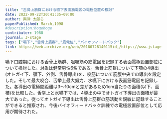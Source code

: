 ```yaml
---
title: "舌骨上筋群における嚥下表面筋電図の電極位置の検討"
date: 2022-09-22T20:41:35+09:00
auther: 興津 太郎ら
paperPublished: March,1998
#description:hogehoge
contributer: 1988
journal: J-stage
tags: ["嚥下","舌骨上筋群","筋電位","バイオフィードバック"]
link: https://web.archive.org/web/20180728140115id_/https://www.jstage.jst.go.jp/article/jjrm1964/35/4/35_4_241/_pdf
---
```

嚥下口腔期における舌骨上筋群、咀囑筋の筋電図を記録する表面電極設置部位について検討した。対象は健常男性6名である。舌骨上筋群について下顎の4導出(オトガイ下、顎下、外側、舌骨導出)を、咬筋について筋腹中央での導出を設定した。そして最大咬合、舌挙上最大努力、水嚥下における表面筋電図を記録した。各導出の電極間距離は3～10cmと差があるため1cm当たりの面積(以下、面積)を比較した。舌挙上と水嚥下では、4導出の中でオトガイ下導出の面積が最大であった。従ってオトガイ下導出は舌骨上筋群の筋活動を鋭敏に記録することができると推察され、今後バイオフィードバック訓練での電極設置部位として応用が期待された。